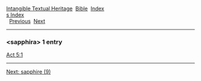 [Intangible Textual Heritage](../../index)  [Bible](../index) 
[Index](index)   
[s Index](_s_)  
  [Previous](c09778)  [Next](c09780) 

------------------------------------------------------------------------

### &lt;sapphira&gt; 1 entry

[Act 5:1](../kjv/act005.htm#001)  

------------------------------------------------------------------------

[Next: sapphire (9)](c09780)
